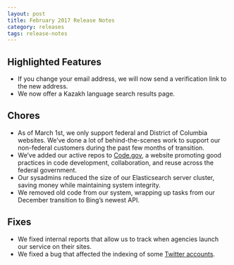 ```yaml
---
layout: post
title: February 2017 Release Notes
category: releases
tags: release-notes
---
```


## Highlighted Features

* If you change your email address, we will now send a verification link to the new address. 
* We now offer a Kazakh language search results page.

## Chores

* As of March 1st, we only support federal and District of Columbia websites. We’ve done a lot of behind-the-scenes work to support our non-federal customers during the past few months of transition.
* We’ve added our active repos to [Code.gov](https://code.gov/), a website promoting good practices in code development, collaboration, and reuse across the federal government.
* Our sysadmins reduced the size of our Elasticsearch server cluster, saving money while maintaining system integrity.
* We removed old code from our system, wrapping up tasks from our December transition to Bing’s newest API.

## Fixes

* We fixed internal reports that allow us to track when agencies launch our service on their sites.
* We fixed a bug that affected the indexing of some [Twitter accounts](/manual/twitter.html).
